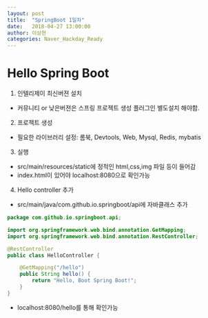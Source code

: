 ```yaml
---
layout: post
title:  "SpringBoot 1일차"
date:   2018-04-27 13:00:00
author: 이상현
categories: Naver_Hackday_Ready
---
```


# Hello Spring Boot
1. 인텔리제이 최신버젼 설치
- 커뮤니티 or 낮은버젼은 스프링 프로젝트 생성 플러그인 별도설치 해야함.
2. 프로젝트 생성
- 필요한 라이브러리 설정: 롬북, Devtools, Web, Mysql, Redis, mybatis
3. 실행
- src/main/resources/static에 정적인 html,css,img 파일 등이 들어감
- index.html이 있어야 localhost:8080으로 확인가능
4. Hello controller 추가
- src/main/java/com.github.io.springboot/api에 자바클래스 추가
```java
package com.github.io.springboot.api;

import org.springframework.web.bind.annotation.GetMapping;
import org.springframework.web.bind.annotation.RestController;

@RestController
public class HelloController {

    @GetMapping("/hello")
    public String hello() {
        return "Hello, Boot Spring Boot!";
    }
}
```
- localhost:8080/hello를 통해 확인가능
